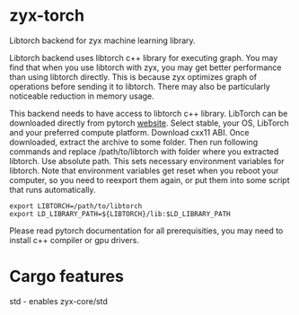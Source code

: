 # zyx-torch

Libtorch backend for zyx machine learning library.

Libtorch backend uses libtorch c++ library for executing graph. You may find that when you use libtorch with zyx,
you may get better performance than using libtorch directly. This is because zyx optimizes graph of operations before
sending it to libtorch. There may also be particularly noticeable reduction in memory usage.

This backend needs to have access to libtorch c++ library. LibTorch can be downloaded directly from pytorch
[website](https://pytorch.org/get-started/locally/). Select stable, your OS, LibTorch and your preferred compute platform.
Download cxx11 ABI. Once downloaded, extract the archive to some folder. Then run following commands and replace
/path/to/libtorch with folder where you extracted libtorch. Use absolute path. This sets necessary environment variables for libtorch.
Note that environment variables get reset when you reboot your computer, so you need to reexport them again,
or put them into some script that runs automatically.
```shell
export LIBTORCH=/path/to/libtorch
export LD_LIBRARY_PATH=${LIBTORCH}/lib:$LD_LIBRARY_PATH
```

Please read pytorch documentation for all prerequisities, you may need to install c++ compiler or gpu drivers.

# Cargo features

std - enables zyx-core/std
